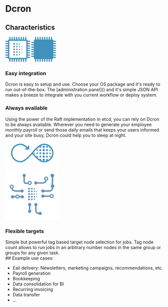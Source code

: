 # Dcron

## Characteristics

<div id="easy-integration" class="row vertical-align">
  <img src="img/integration.png" class="col-md-3"/>
  <div class="col-md-10">
    <h3>Easy integration</h3>
    Dcron is easy to setup and use. Choose your OS package and it's ready to run out-of-the-box. The [administration panel]() and it's simple JSON API makes a breeze to integrate with you current workflow or deploy system.
  </div>
</div>

<div id="always-available" class="row vertical-align">
  <div class="col-md-10">
    <h3>Always available</h3>
    Using the power of the Raft implementation in etcd, you can rely on Dcron to be always available. Wherever you need to generate your employee monthly payroll or send those daily emails that keeps your users informed and your site busy, Dcron could help you to sleep at night.
  </div>
  <img src="img/available.png" class="col-md-3"/>
</div>

<div id="flexible-targets" class="row vertical-align">
  <img src="img/targets.png" class="col-md-3"/>
  <div class="col-md-10">
    <h3>Flexible targets</h3>
    Simple but powerful tag based target node selection for jobs. Tag node count allows to run jobs in an arbitrary number nodes in the same group or groups for any given task.
  </div>
</div>
## Example use cases:

* Eail delivery: Newsletters, marketing campaigns, recommendations, etc.
* Payroll generation
* Bookkeeping
* Data consolidation for BI
* Recurring invoicing
* Data transfer
* ...
